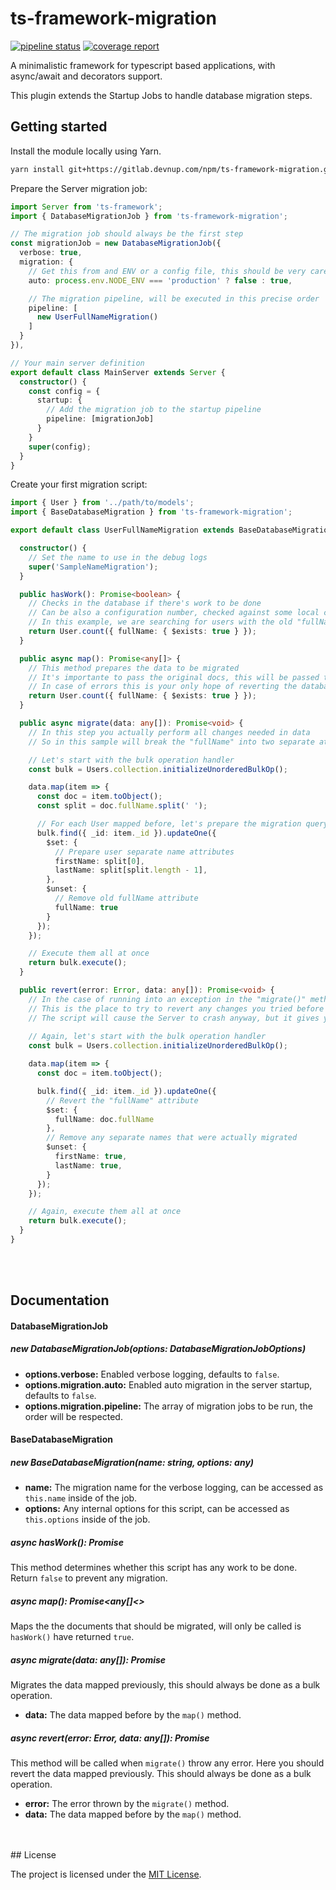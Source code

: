 ts-framework-migration
======================

[![pipeline status](https://gitlab.devnup.com/npm/ts-framework-migration/badges/master/pipeline.svg)](https://gitlab.devnup.com/npm/ts-framework-migration/commits/master)
[![coverage report](https://gitlab.devnup.com/npm/ts-framework-migration/badges/master/coverage.svg)](https://gitlab.devnup.com/npm/ts-framework-migration/commits/master)

A minimalistic framework for typescript based applications, with async/await and decorators support.

This plugin extends the Startup Jobs to handle database migration steps.

## Getting started

Install the module locally using Yarn.

```bash
yarn install git+https://gitlab.devnup.com/npm/ts-framework-migration.git
```

Prepare the Server migration job:

```typescript
import Server from 'ts-framework';
import { DatabaseMigrationJob } from 'ts-framework-migration';

// The migration job should always be the first step
const migrationJob = new DatabaseMigrationJob({
  verbose: true,
  migration: {
    // Get this from and ENV or a config file, this should be very carefully set
    auto: process.env.NODE_ENV === 'production' ? false : true,

    // The migration pipeline, will be executed in this precise order
    pipeline: [
      new UserFullNameMigration()
    ]
  }
}),

// Your main server definition
export default class MainServer extends Server {
  constructor() {
    const config = {
      startup: {
        // Add the migration job to the startup pipeline
        pipeline: [migrationJob]
      }
    }
    super(config);
  }
}
```

Create your first migration script:
```typescript
import { User } from '../path/to/models';
import { BaseDatabaseMigration } from 'ts-framework-migration';

export default class UserFullNameMigration extends BaseDatabaseMigration {

  constructor() {
    // Set the name to use in the debug logs
    super('SampleNameMigration');
  }

  public hasWork(): Promise<boolean> {
    // Checks in the database if there's work to be done
    // Can be also a configuration number, checked against some local cached version
    // In this example, we are searching for users with the old "fullName" attribute
    return User.count({ fullName: { $exists: true } });
  }

  public async map(): Promise<any[]> {
    // This method prepares the data to be migrated
    // It's importante to pass the original docs, this will be passed to the revert method
    // In case of errors this is your only hope of reverting the database state without using a backup
    return User.count({ fullName: { $exists: true } });
  }

  public async migrate(data: any[]): Promise<void> {
    // In this step you actually perform all changes needed in data
    // So in this sample will break the "fullName" into two separate attributes: "firstName" and "lastName"

    // Let's start with the bulk operation handler
    const bulk = Users.collection.initializeUnorderedBulkOp();

    data.map(item => {
      const doc = item.toObject();
      const split = doc.fullName.split(' ');

      // For each User mapped before, let's prepare the migration query
      bulk.find({ _id: item._id }).updateOne({
        $set: {
          // Prepare user separate name attributes
          firstName: split[0],
          lastName: split[split.length - 1],
        },
        $unset: {
          // Remove old fullName attribute
          fullName: true
        }
      });
    });

    // Execute them all at once
    return bulk.execute();
  }

  public revert(error: Error, data: any[]): Promise<void> {
    // In the case of running into an exception in the "migrate()" method, the error will be passed on here
    // This is the place to try to revert any changes you tried before so the database comes back to its original state
    // The script will cause the Server to crash anyway, but it gives you a chance of undoing any work without using a full backup
    
    // Again, let's start with the bulk operation handler
    const bulk = Users.collection.initializeUnorderedBulkOp();

    data.map(item => {
      const doc = item.toObject();

      bulk.find({ _id: item._id }).updateOne({
        // Revert the "fullName" attribute
        $set: {
          fullName: doc.fullName
        },
        // Remove any separate names that were actually migrated
        $unset: {
          firstName: true,
          lastName: true,
        }
      });
    });

    // Again, execute them all at once
    return bulk.execute();
  }
}

```
<br /><br />
## Documentation

#### DatabaseMigrationJob
##### new DatabaseMigrationJob(options: DatabaseMigrationJobOptions)

- **options.verbose:** Enabled verbose logging, defaults to ```false```.
- **options.migration.auto:** Enabled auto migration in the server startup, defaults to ```false```.
- **options.migration.pipeline:** The array of migration jobs to be run, the order will be respected.


#### BaseDatabaseMigration

##### new BaseDatabaseMigration(name: string, options: any)

- **name:** The migration name for the verbose logging, can be accessed as ```this.name``` inside of the job.
- **options:** Any internal options for this script, can be accessed as ```this.options``` inside of the job.

##### async hasWork(): Promise<boolean>

This method determines whether this script has any work to be done. Return ```false``` to prevent any migration.


##### async map(): Promise<any[]<>

Maps the the documents that should be migrated, will only be called is ```hasWork()``` have returned ```true```.


##### async migrate(data: any[]): Promise<void>

Migrates the data mapped previously, this should always be done as a bulk operation.

- **data:** The data mapped before by the ```map()``` method.


##### async revert(error: Error, data: any[]): Promise<void>

This method will be called when ```migrate()``` throw any error. Here you should revert the data mapped previously. This should always be done as a bulk operation.

- **error:** The error thrown by the  ```migrate()``` method.
- **data:** The data mapped before by the ```map()``` method.

<br />
<br />
## License

The project is licensed under the [MIT License](./LICENSE.md).